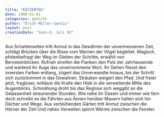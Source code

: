 ```yaml
---
title: "KATZENTAG"
date: 1900-01-01
categories: gedicht
author: "Erich Müller-Santis"
layout: post
creationDate: "Juni–3. Juli 93"
---
```

Aus Schattenseiten tritt
Anmut in das Gewähren
der unvermessenen Zeit,
schlägt Brücken über die Risse
vom Warnen der Vögel begleitet.
Magisch, pfotenbefragt
der Weg im Gleiten der Schritte,
erwählt von Bernsteinblicken.
Rufnah streifen die Flanken
den Puls der Jahrtausende
und wartend ihr Auge
das unvernommene Wort.
Ihr Gehen fliesst
den innersten Farben entlang,
zögert
das Unverwandte hinaus,
bis
der Schritt sich zurücknimmt
in das Gewahren.
Sträuben weigert den Pfad.
Und freier jetzt,
fragloser,
entlässt die Kralle den Hieb
in die verweilende
Mitte des Augenblicks.
Schmähung droht
bis das Reglose sich weggibt
an die Gelassenheit
streunender Stunden.
Wie nahe ihr Dasein und immer
wie fern doch schreibt es die Fährten
aus Äonen herüber
Mauern halten sich hin
Dächer und Wege.
Aus verblühenden Gärten tritt
Anmut
zwischen die Hörner der Zeit
Und nahes Verweilen spinnt
Wärme zwischen die Fenster.
